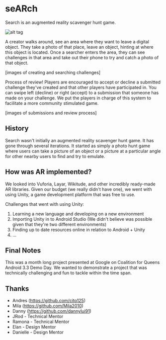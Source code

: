 seARch
======

Search is an augmented reality scavenger hunt game.

![alt tag](http://i.imgur.com/PA9VAJx.png)

A creator walks around, see an area where they want to leave a digital object.
They take a photo of that place, leave an object, hinting at where this object is located.  Once a searcher enters the area, they can see challenges in that area and take out their phone to try and catch a photo of that object.

[images of creating and searching challenges]

Process of review! Players are encouraged to accept or decline a submitted challenge they've created and that other players have participated in. You can swipe left (decline) or right (accept) to a submission that someone has made on your challenge. We put the players in charge of this system to facilitate a more community stimulated game.

[images of submissions and review process]


History
-------
Search wasn't initially an augmented reality scavenger hunt game. It has gone through several iterations. It started as simply a photo hunt game where users can take a picture of an object or a picture at a particular angle for other nearby users to find and try to emulate.

How was AR implemented?
-----------------------
We looked into Vuforia, Layar, Wikitude, and other incredibly ready-made AR libraries. Given our budget (we really didn't have one), we went with using Unity, a game development platform that was free to use. 

Challenges that went with using Unity:
1. Learning a new language and developing on a new environment
2. Importing Unity in to Android Studio (We didn't believe was possible given that they're two different environments)
3. Finding up to date resources online in relation to Android + Unity
4. ...

Final Notes
-----------
This was a month long project presented at Google on Coalition for Queens Android 3.3 Demo Day. We wanted to demonstrate a project that was technically challenging and fun to tackle within the time span.

Thanks
------
* Andres (https://github.com/cito125)
* Mila (https://github.com/Mila2010)
* Danny (https://github.com/dannylui91)
* JRod - Technical Mentor
* Ramona - Technical Mentor
* Elan - Design Mentor
* Danielle - Design Mentor

